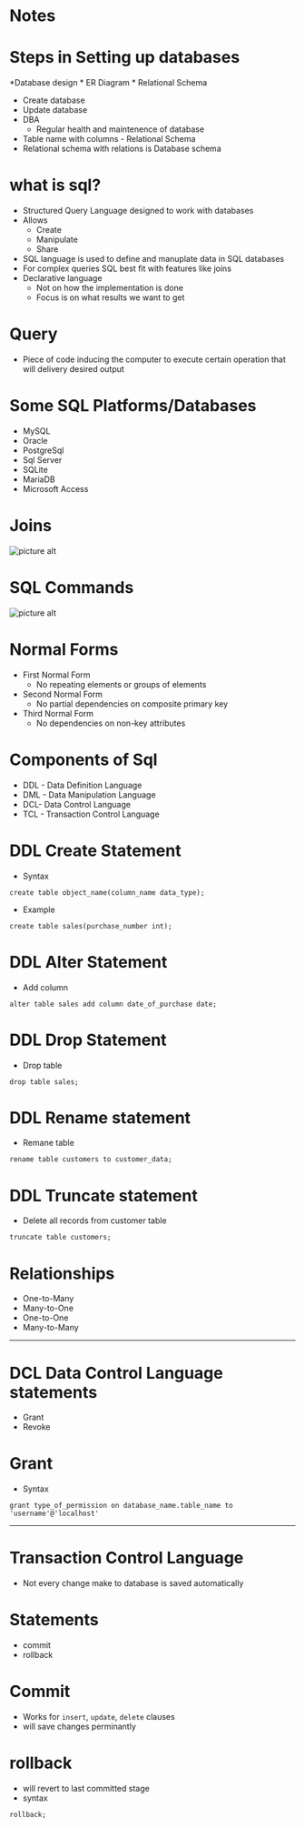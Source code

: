 # Notes

# Steps in Setting up databases
*Database design
	* ER Diagram
	* Relational Schema
* Create database
* Update database
* DBA
	* Regular health and maintenence of database
* Table name with columns - Relational Schema
* Relational schema with relations is Database schema

# what is sql?
* Structured Query Language designed to work with databases
* Allows
	* Create
	* Manipulate
	* Share
* SQL language is used to define and manuplate data in SQL databases
* For complex queries SQL best fit with features like joins
* Declarative language
	* Not on how the implementation is done
	* Focus is on what results we want to get

# Query
* Piece of code inducing the computer to execute certain operation that will delivery desired output

# Some SQL Platforms/Databases
* MySQL
* Oracle
* PostgreSql
* Sql Server
* SQLite
* MariaDB
* Microsoft Access

# Joins
![picture alt](imgs/joins.jpg "Joins")

# SQL Commands
![picture alt](imgs/sql-commands.jpg "Joins")

# Normal Forms
* First Normal Form
	* No repeating elements or groups of elements
* Second Normal Form
	* No partial dependencies on composite primary key
* Third Normal Form
	* No dependencies on non-key attributes
	
# Components of Sql
* DDL - Data Definition Language
* DML - Data Manipulation Language
* DCL- Data Control Language
* TCL - Transaction Control Language

# DDL Create Statement
* Syntax
```
create table object_name(column_name data_type);
```
* Example
```
create table sales(purchase_number int);
```

# DDL Alter Statement
* Add column
```
alter table sales add column date_of_purchase date;
```

# DDL Drop Statement
* Drop table
```
drop table sales;
```

# DDL Rename statement
* Remane table
```
rename table customers to customer_data;
```

# DDL Truncate statement
* Delete all records from customer table
```
truncate table customers;
```

# Relationships
* One-to-Many
* Many-to-One
* One-to-One
* Many-to-Many
------
# DCL Data Control Language statements
* Grant
* Revoke

# Grant
* Syntax
```
grant type_of_permission on database_name.table_name to 'username'@'localhost'
```
------
# Transaction Control Language
* Not every change make to database is saved automatically

# Statements
* commit
* rollback

# Commit
* Works for `insert`, `update`, `delete` clauses
* will save changes perminantly

# rollback
* will revert to last committed stage
* syntax
```
rollback;
```